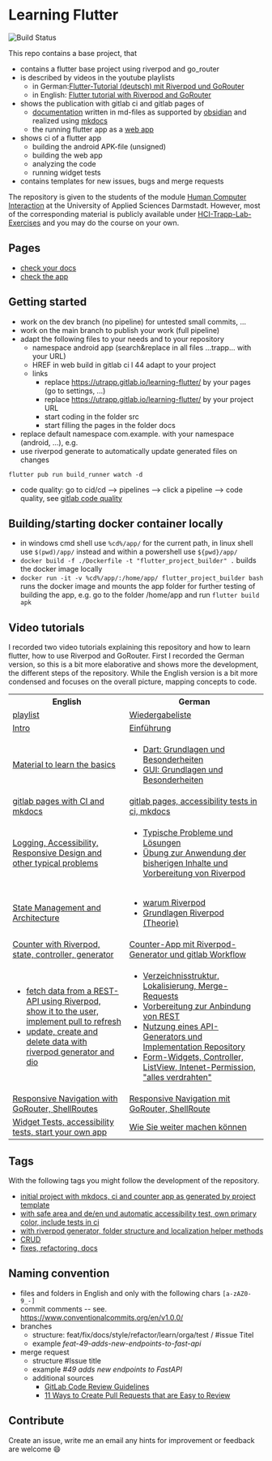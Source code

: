 # Learning Flutter

![Build Status](https://gitlab.com/utrapp/learning-flutter/badges/main/pipeline.svg)

This repo contains a base project, that

- contains a flutter base project using riverpod and go_router
- is described by videos in the youtube playlists
  - in German:[Flutter-Tutorial (deutsch) mit Riverpod und GoRouter](https://www.youtube.com/playlist?list=PLosiZFS_rnz4QLGoivxmL8thtp9la79eW)
  - in English: [Flutter tutorial with Riverpod and GoRouter](https://www.youtube.com/playlist?list=PLosiZFS_rnz6GE9SJPoVrmHB3wndU6K_Q)
- shows the publication with gitlab ci and gitlab pages of
  - [documentation](https://utrapp.gitlab.io/learning-flutter/docs/) written in md-files as supported by [obsidian](https://obsidian.md/) and realized using [mkdocs](https://www.mkdocs.org/)
  - the running flutter app as a [web app](https://utrapp.gitlab.io/learning-flutter/app/)
- shows ci of a flutter app
  - building the android APK-file (unsigned)
  - building the web app
  - analyzing the code
  - running widget tests
- contains templates for new issues, bugs and merge requests

The repository is given to the students of the module [Human Computer Interaction](https://obs.fbi.h-da.de/mhb/modul.php?nr=30.7328&sem=20212) at the University of Applied Sciences Darmstadt.
However, most of the corresponding material is publicly available under [HCI-Trapp-Lab-Exercises](https://hci-trapp.h-da.io/hci-lab-exercises/) and you may do the course on your own.

## Pages

- [check your docs](https://utrapp.gitlab.io/learning-flutter/docs/)
- [check the app](https://utrapp.gitlab.io/learning-flutter/app/)

## Getting started

- work on the dev branch (no pipeline) for untested small commits, ...
- work on the main branch to publish your work (full pipeline)
- adapt the following files to your needs and to your repository
  - namespace android app (search&replace in all files ...trapp... with your URL)
  - HREF in web build in gitlab ci l 44 adapt to your project
  - links
    - replace https://utrapp.gitlab.io/learning-flutter/ by your pages (go to settings, ...)
    - replace https://utrapp.gitlab.io/learning-flutter/ by your project URL
    - start coding in the folder src
    - start filling the pages in the folder docs
- replace default namespace com.example. with your namespace (android, ...), e.g.
- use riverpod generate to automatically update generated files on changes

```
flutter pub run build_runner watch -d
```

- code quality: go to cid/cd --> pipelines --> click a pipeline --> code quality, see [gitlab code quality](https://docs.gitlab.com/ee/ci/testing/code_quality.html)

## Building/starting docker container locally

- in windows cmd shell use `%cd%/app/` for the current path, in linux shell use `$(pwd)/app/` instead and within a powershell use `${pwd}/app/`
- `docker build -f ./Dockerfile -t "flutter_project_builder" .` builds the docker image locally
- `docker run -it -v %cd%/app/:/home/app/ flutter_project_builder bash` runs the docker image and mounts the app folder for further testing of building the app, e.g. go to the folder /home/app and run `flutter build apk`

## Video tutorials

I recorded two video tutorials explaining this repository and how to learn flutter, how to use Riverpod and GoRouter. First I recorded the German version, so this is a bit more elaborative and shows more the development, the different steps of the repository. While the English version is a bit more condensed and focuses on the overall picture, mapping concepts to code.

<table>
  <tbody>
    <tr>
      <th>English</th>
      <th>German</th>
    </tr>
    <tr>
    <td><a href="https://www.youtube.com/playlist?list=PLosiZFS_rnz6GE9SJPoVrmHB3wndU6K_Q">playlist</a></td> <td><a href="https://www.youtube.com/playlist?list=PLosiZFS_rnz4QLGoivxmL8thtp9la79eW">Wiedergabeliste</a></td>
    </tr>
    <tr>
      <td><a href="https://www.youtube.com/watch?v=XoBddlNX1_E&list=PLosiZFS_rnz6GE9SJPoVrmHB3wndU6K_Q&index=1&pp=gAQBiAQB">Intro</a></td>
      <td><a href="https://www.youtube.com/watch?v=tA6sKYexoQM">Einführung</a></td>
    </tr>
    <tr>
      <td><a href="https://www.youtube.com/watch?v=FsIjhEAeZDs">Material to learn the basics</a></td>
      <td><ul><li><a href="https://www.youtube.com/watch?v=rJQIER25YI0">Dart: Grundlagen und Besonderheiten</a></li><li><a href="https://www.youtube.com/watch?v=xUiZKa1kTdw">GUI: Grundlagen und Besonderheiten</a></li></td>
    </tr>
    <tr>
      <td><a href="https://www.youtube.com/watch?v=KzvyjQcRUZs">gitlab pages with CI and mkdocs</a></td>
      <td><a href="https://www.youtube.com/watch?v=CX94bzfqTOo">gitlab pages, accessibility tests in ci, mkdocs</a></td>
    </tr>
    <tr>
      <td><a href="https://www.youtube.com/watch?v=k0ZnGjzpBwo">Logging, Accessibility, Responsive Design and other typical problems</a></td>
      <td><ul><li><a href="https://www.youtube.com/watch?v=8_WBlYk_3nY">Typische Probleme und Lösungen</a></li><li><a href="https://www.youtube.com/watch?v=J8MtGYcvoX8">Übung zur Anwendung der bisherigen Inhalte und Vorbereitung von Riverpod</a></li></ul></td>
    </tr>
    <tr>
      <td><a href="https://www.youtube.com/watch?v=gmUdwu32K2g">State Management and Architecture</a></td>
      <td><ul><li><a href="https://www.youtube.com/watch?v=RZrLMU1Op08">warum Riverpod</a></li>
      <li><a href="https://www.youtube.com/watch?v=U18Y5LVEkJg">Grundlagen Riverpod (Theorie)</a></li></ul></td>
    </tr>
    <tr>
      <td><a href="https://www.youtube.com/watch?v=c2fv3oua2GU">Counter with Riverpod, state, controller, generator</a></td>
      <td><a href="https://www.youtube.com/watch?v=D_NIYnP1kaw">Counter-App mit Riverpod-Generator und gitlab Workflow</a></td>
    </tr>
    <tr>
      <td><ul><li><a href="https://www.youtube.com/watch?v=lIBxLrtz7nc">fetch data from a REST-API using Riverpod, show it to the user, implement pull to refresh</a></li><li><a href="https://www.youtube.com/watch?v=iYnXjVmN4UQ">update, create and delete data with riverpod generator and dio</a></li></ul></td>
      <td><ul><li><a href="https://www.youtube.com/watch?v=gsQ-eQQLkBg">Verzeichnisstruktur, Lokalisierung, Merge-Requests</a></li><li><a href="https://www.youtube.com/watch?v=jLYjr5DMfg0">Vorbereitung zur Anbindung von REST</a></li><li><a href="https://www.youtube.com/watch?v=P5Kn8qZcvls">Nutzung eines API-Generators und Implementation Repository</a></li><li><a href="https://www.youtube.com/watch?v=9FMKkaynaXk">Form-Widgets, Controller, ListView, Intenet-Permission, "alles verdrahten"</a></li></ul></td>
    </tr>
    <tr>
      <td><a href="https://www.youtube.com/watch?v=9c5A-iaiLqI"> Responsive Navigation with GoRouter, ShellRoutes</a></td>
      <td><a href="https://www.youtube.com/watch?v=m--Ayq140JI">Responsive Navigation mit GoRouter, ShellRoute</a></td>
    </tr>
    <tr>
      <td><a href="https://www.youtube.com/watch?v=zAWCOgjSkU4">Widget Tests, accessibility tests, start your own app</a></td>
      <td><a href="https://www.youtube.com/watch?v=rgQQKBaHEA8">Wie Sie weiter machen können</a></td>
    </tr>
  </tbody>
</table>

## Tags

With the following tags you might follow the development of the repository.

- [initial project with mkdocs, ci and counter app as generated by project template](https://gitlab.com/utrapp/learning-flutter/-/tags/v0.0.1)
- [with safe area and de/en und automatic accessibility test, own primary color, include tests in ci](https://gitlab.com/utrapp/learning-flutter/-/tags/v0.0.2)
- [with riverpod generator, folder structure and localization helper methods](https://gitlab.com/utrapp/learning-flutter/-/tags/v0.0.3)
- [CRUD](https://gitlab.com/utrapp/learning-flutter/-/tags/v0.0.4)
- [fixes, refactoring, docs](https://gitlab.com/utrapp/learning-flutter/-/tags/v1.0.0)

## Naming convention

- files and folders in English and only with the following chars `[a-zAZ0-9_-]`
- commit comments -- see. https://www.conventionalcommits.org/en/v1.0.0/
- branches
  - structure: feat/fix/docs/style/refactor/learn/orga/test / #issue Titel
  - example _feat-49-adds-new-endpoints-to-fast-api_
- merge request
  - structure #Issue title
  - example _#49 adds new endpoints to FastAPI_
  - additional sources
    - [GitLab Code Review Guidelines](https://docs.gitlab.com/ee/development/code_review.html)
    - [11 Ways to Create Pull Requests that are Easy to Review](https://www.pullrequest.com/blog/11-ways-to-create-pull-requests-that-are-easy-to-review/)

## Contribute

Create an issue, write me an email any hints for improvement or feedback are welcome :smile:
